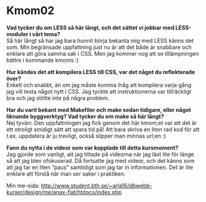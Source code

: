 Kmom02
===============================

<b>Vad tycker du om LESS så här långt, och det sättet vi jobbar med LESS-moduler i vårt tema?</b><br>
Så här långt så har jag bara hunnit börja bekanta mig med LESS känns det som. Min begränsade uppfattning just nu är att det både är snabbare och enklare att göra samma sak i CSS. Men jag kommer nog att se tillämpningen bättre i kommande kmoms :)

<b>Hur kändes det att kompilera LESS till CSS, var det något du reflekterade över?</b><br>
Enkelt och snabbt, än om jag måste komma ihåg att kompilera varje gång jag vill testa något nytt i CSS. Jag tyckte att instruktionerna var tillräckligt bra och jag stötte inte på några problem.

<b>Har du varit bekant med Makefiler och make sedan tidigare, eller något liknande byggverktyg? Vad tycker du om make så här långt?</b><br>
Nej tyvärr. Den uppfattningen jag fick genom det här kmom;et var att det är ett otroligt smidigt sätt att spara tid på! Att bara skriva en liten rad kod för att t.ex. uppdatera är ju trevligt, också slipper man minnas url;en :)

<b>Fann du nytta i de videor som var kopplade till detta kursmoment?</b><br>
Jag gjorde som vanligt, att jag tittade på videorna när jag läst lite för länge så att jag blev ofokuserad. Då fortsatte jag med videor, och det känns som att jag tar en liten ”paus” samtidigt som jag tar in informationen. Det är lite enklare att förstå när man ser saker i praktiken.

Min me-sida: http://www.student.bth.se/~arla16/dbwebb-kurser/design/me/anax-flat/htdocs/index.php
